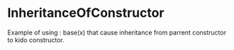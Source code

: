 # InheritanceOfConstructor
Example of using : base(x) that cause inheritance from parrent constructor to kido constructor.

